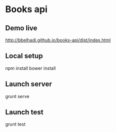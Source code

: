# Books api

## Demo live
http://bbelhadi.github.io/books-api/dist/index.html

## Local setup
npm install
bower install

## Launch server
grunt serve

## Launch test
grunt test

